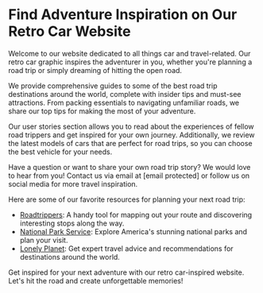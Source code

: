 <!--font:Montserrat-->

# Find Adventure Inspiration on Our Retro Car Website

Welcome to our website dedicated to all things car and travel-related. Our retro car graphic inspires the adventurer in you, whether you're planning a road trip or simply dreaming of hitting the open road.

We provide comprehensive guides to some of the best road trip destinations around the world, complete with insider tips and must-see attractions. From packing essentials to navigating unfamiliar roads, we share our top tips for making the most of your adventure. 

Our user stories section allows you to read about the experiences of fellow road trippers and get inspired for your own journey. Additionally, we review the latest models of cars that are perfect for road trips, so you can choose the best vehicle for your needs.

Have a question or want to share your own road trip story? We would love to hear from you! Contact us via email at [email protected] or follow us on social media for more travel inspiration.

Here are some of our favorite resources for planning your next road trip:

- [Roadtrippers](#): A handy tool for mapping out your route and discovering interesting stops along the way.
- [National Park Service](#): Explore America's stunning national parks and plan your visit.
- [Lonely Planet](#): Get expert travel advice and recommendations for destinations around the world.

Get inspired for your next adventure with our retro car-inspired website. Let's hit the road and create unforgettable memories!

<!--

Write me content for website with wallpaper which alt text is:

"A vintage-style graphic of a retro car for a car or travel website"

The name/title of the page should not be 1:1 copy of the alt text but rather a real content of the website which is using this wallpaper.

- Use markdown format 
- Start with heading
- Heading should be short and concise
- The content should look like a real website 
- The website should not be about the wallpaper, wallpaper is just a related background
- Heading should be contain work "wallpaper" or "background"
- Include real sections like references, contact, user stories, etc. use things relevant to the page purpose.
- Feel free to use structure like headings, bullets, numbering, blockquotes, paragraphs, horizontal lines, etc.
- You can use formatting like bold or _italic_
- You can include UTF-8 emojis
- Links should be only #hash anchors (and you can refer to the document itself)
- Do not include images


---


# Vintage Car Wallpaper for Your Next Adventure

Welcome to our car and travel website, where we offer tips and inspiration for your next road trip. Our vintage car wallpaper sets the perfect tone for your wanderlust-filled journey. 

## About Us

We are a team of passionate travelers who love exploring new destinations by car. We believe that there is no better way to experience a place than by hitting the open road and discovering hidden gems along the way. Our website is dedicated to helping fellow adventurers plan their own unforgettable trips.

## Our Services

- Destination Guides: We provide comprehensive guides to some of the best road trip destinations around the world, complete with insider tips and must-see attractions.
- Travel Tips: From packing essentials to navigating unfamiliar roads, we share our top tips for making the most of your adventure.
- User Stories: Read about the experiences of fellow road trippers and get inspired for your own journey.
- Car Reviews: We review the latest models of cars that are perfect for road trips, so you can choose the best vehicle for your needs.

## Contact Us

Have a question or want to share your own road trip story? We would love to hear from you! Contact us via email at [email protected] or follow us on social media for more travel inspiration.

## References

Here are some of our favorite resources for planning your next road trip:

- [Roadtrippers](#): A handy tool for mapping out your route and discovering interesting stops along the way.
- [National Park Service](#): Explore America's stunning national parks and plan your visit.
- [Lonely Planet](#): Get expert travel advice and recommendations for destinations around the world.

Get ready for your next adventure with our vintage car wallpaper as your background. Let's hit the road!


---


Heading should not include word "wallpaper". The website should not be about the wallpaper itself, wallpaper is just a related background, rewrite whole content.


---


# Hit the Open Road with Our Vintage Car-Inspired Website

Welcome to our website dedicated to all things car and travel-related. Our vintage-style graphic of a retro car sets the tone for your next adventure, whether you're planning a road trip or simply dreaming of hitting the open road.

## About Us

We are a team of passionate travelers who believe that the journey is just as important as the destination. Our website is dedicated to helping fellow adventurers plan their own unforgettable trips, from choosing the perfect vehicle to mapping out the best routes and discovering hidden gems along the way.

## Our Services

- Destination Guides: We provide comprehensive guides to some of the best road trip destinations around the world, complete with insider tips and must-see attractions.
- Travel Tips: From packing essentials to navigating unfamiliar roads, we share our top tips for making the most of your adventure.
- User Stories: Read about the experiences of fellow road trippers and get inspired for your own journey.
- Car Reviews: We review the latest models of cars that are perfect for road trips, so you can choose the best vehicle for your needs.

## Contact Us

Have a question or want to share your own road trip story? We would love to hear from you! Contact us via email at [email protected] or follow us on social media for more travel inspiration.

## References

Here are some of our favorite resources for planning your next road trip:

- [Roadtrippers](#): A handy tool for mapping out your route and discovering interesting stops along the way.
- [National Park Service](#): Explore America's stunning national parks and plan your visit.
- [Lonely Planet](#): Get expert travel advice and recommendations for destinations around the world.

Get inspired for your next adventure with our vintage car-inspired website. Let's hit the road and make memories that will last a lifetime!


---


Heading is too long, rewrite whole content.


---


# Discover the Open Road with Our Vintage Car-Inspired Website

Welcome to our website dedicated to all things car and travel-related. Our retro car graphic sets the tone for your next adventure, whether you're planning a road trip or simply dreaming of hitting the open road.

At our website, we are passionate about helping fellow adventurers plan their own unforgettable trips. We provide comprehensive guides to some of the best road trip destinations around the world, complete with insider tips and must-see attractions. From packing essentials to navigating unfamiliar roads, we share our top tips for making the most of your adventure. 

Our user stories section allows you to read about the experiences of fellow road trippers and get inspired for your own journey. Additionally, we review the latest models of cars that are perfect for road trips, so you can choose the best vehicle for your needs.

Have a question or want to share your own road trip story? We would love to hear from you! Contact us via email at [email protected] or follow us on social media for more travel inspiration.

Here are some of our favorite resources for planning your next road trip:

- [Roadtrippers](#): A handy tool for mapping out your route and discovering interesting stops along the way.
- [National Park Service](#): Explore America's stunning national parks and plan your visit.
- [Lonely Planet](#): Get expert travel advice and recommendations for destinations around the world.

Get inspired for your next adventure with our vintage car-inspired website. Let's hit the road and make memories that will last a lifetime!


---


Heading is too long, rewrite whole content.


---


# Get Inspired for Your Next Adventure with Our Retro Car-Inspired Website

Welcome to our website dedicated to all things car and travel-related. Our retro car graphic inspires the adventurer in you, whether you're planning a road trip or simply dreaming of hitting the open road.

We provide comprehensive guides to some of the best road trip destinations around the world, complete with insider tips and must-see attractions. From packing essentials to navigating unfamiliar roads, we share our top tips for making the most of your adventure. 

Our user stories section allows you to read about the experiences of fellow road trippers and get inspired for your own journey. Additionally, we review the latest models of cars that are perfect for road trips, so you can choose the best vehicle for your needs.

Have a question or want to share your own road trip story? We would love to hear from you! Contact us via email at [email protected] or follow us on social media for more travel inspiration.

Here are some of our favorite resources for planning your next road trip:

- [Roadtrippers](#): A handy tool for mapping out your route and discovering interesting stops along the way.
- [National Park Service](#): Explore America's stunning national parks and plan your visit.
- [Lonely Planet](#): Get expert travel advice and recommendations for destinations around the world.

Get inspired for your next adventure with our retro car-inspired website. Let's hit the road and create unforgettable memories!


---


Write me a Google font which is best fitting for the website.

Pick from the list:
- Orbitron
- Montserrat
- Exo 2
- Inter
- Futura
- Raleway
- Playfair Display
- IBM Plex Sans
- Dancing Script
- Roboto
- Lobster
- Barlow Condensed
- Lato
- Poppins
- Open Sans
- Great Vibes
- Alegreya


Write just the font name nothing else.


---


Montserrat

-->

